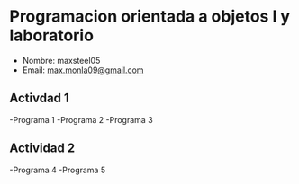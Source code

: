 # Programacion orientada a objetos I y laboratorio
- Nombre: maxsteel05
- Email: max.monla09@gmail.com

## Activdad 1
-Programa 1
-Programa 2
-Programa 3

## Actividad 2
-Programa 4
-Programa 5
